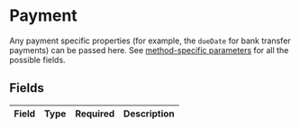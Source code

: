# Payment

Any payment specific properties (for example, the `dueDate` for bank transfer payments) can be passed here. See
[method-specific parameters](extra-payment-parameters) for all the possible fields.


## Fields

| Field       | Type        | Required    | Description |
| ----------- | ----------- | ----------- | ----------- |